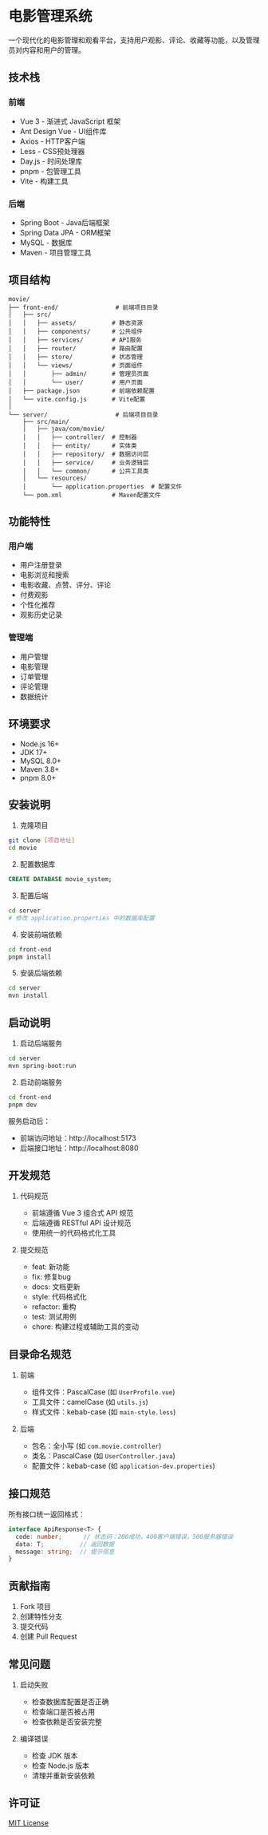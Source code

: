 # 电影管理系统

一个现代化的电影管理和观看平台，支持用户观影、评论、收藏等功能，以及管理员对内容和用户的管理。

## 技术栈

### 前端
- Vue 3 - 渐进式 JavaScript 框架
- Ant Design Vue - UI组件库
- Axios - HTTP客户端
- Less - CSS预处理器
- Day.js - 时间处理库
- pnpm - 包管理工具
- Vite - 构建工具

### 后端
- Spring Boot - Java后端框架
- Spring Data JPA - ORM框架
- MySQL - 数据库
- Maven - 项目管理工具

## 项目结构

```
movie/
├── front-end/                # 前端项目目录
│   ├── src/
│   │   ├── assets/          # 静态资源
│   │   ├── components/      # 公共组件
│   │   ├── services/        # API服务
│   │   ├── router/          # 路由配置
│   │   ├── store/           # 状态管理
│   │   └── views/           # 页面组件
│   │       ├── admin/       # 管理员页面
│   │       └── user/        # 用户页面
│   ├── package.json         # 前端依赖配置
│   └── vite.config.js       # Vite配置
│
└── server/                   # 后端项目目录
    ├── src/main/
    │   ├── java/com/movie/
    │   │   ├── controller/  # 控制器
    │   │   ├── entity/      # 实体类
    │   │   ├── repository/  # 数据访问层
    │   │   ├── service/     # 业务逻辑层
    │   │   └── common/      # 公共工具类
    │   └── resources/
    │       └── application.properties  # 配置文件
    └── pom.xml              # Maven配置文件
```

## 功能特性

### 用户端
- 用户注册登录
- 电影浏览和搜索
- 电影收藏、点赞、评分、评论
- 付费观影
- 个性化推荐
- 观影历史记录

### 管理端
- 用户管理
- 电影管理
- 订单管理
- 评论管理
- 数据统计

## 环境要求

- Node.js 16+
- JDK 17+
- MySQL 8.0+
- Maven 3.8+
- pnpm 8.0+

## 安装说明

1. 克隆项目
```bash
git clone [项目地址]
cd movie
```

2. 配置数据库
```sql
CREATE DATABASE movie_system;
```

3. 配置后端
```bash
cd server
# 修改 application.properties 中的数据库配置
```

4. 安装前端依赖
```bash
cd front-end
pnpm install
```

5. 安装后端依赖
```bash
cd server
mvn install
```

## 启动说明

1. 启动后端服务
```bash
cd server
mvn spring-boot:run
```

2. 启动前端服务
```bash
cd front-end
pnpm dev
```

服务启动后：
- 前端访问地址：http://localhost:5173
- 后端接口地址：http://localhost:8080

## 开发规范

1. 代码规范
   - 前端遵循 Vue 3 组合式 API 规范
   - 后端遵循 RESTful API 设计规范
   - 使用统一的代码格式化工具

2. 提交规范
   - feat: 新功能
   - fix: 修复bug
   - docs: 文档更新
   - style: 代码格式化
   - refactor: 重构
   - test: 测试用例
   - chore: 构建过程或辅助工具的变动

## 目录命名规范

1. 前端
   - 组件文件：PascalCase (如 `UserProfile.vue`)
   - 工具文件：camelCase (如 `utils.js`)
   - 样式文件：kebab-case (如 `main-style.less`)

2. 后端
   - 包名：全小写 (如 `com.movie.controller`)
   - 类名：PascalCase (如 `UserController.java`)
   - 配置文件：kebab-case (如 `application-dev.properties`)

## 接口规范

所有接口统一返回格式：
```typescript
interface ApiResponse<T> {
  code: number;      // 状态码：200成功，400客户端错误，500服务器错误
  data: T;          // 返回数据
  message: string;  // 提示信息
}
```

## 贡献指南

1. Fork 项目
2. 创建特性分支
3. 提交代码
4. 创建 Pull Request

## 常见问题

1. 启动失败
   - 检查数据库配置是否正确
   - 检查端口是否被占用
   - 检查依赖是否安装完整

2. 编译错误
   - 检查 JDK 版本
   - 检查 Node.js 版本
   - 清理并重新安装依赖

## 许可证

[MIT License](LICENSE) 